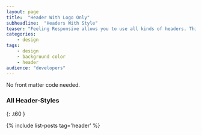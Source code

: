 ```yaml
---
layout: page
title:  "Header With Logo Only"
subheadline:  "Headers With Style"
teaser: "Feeling Responsive allows you to use all kinds of headers. This is the default mode. It shows a header just with your logo on the standard background."
categories:
    - design
tags:
    - design
    - background color
    - header
audience: "developers"
---
```

No front matter code needed.
<!--more-->

### All Header-Styles 
{: .t60 }

{% include list-posts tag='header' %}
